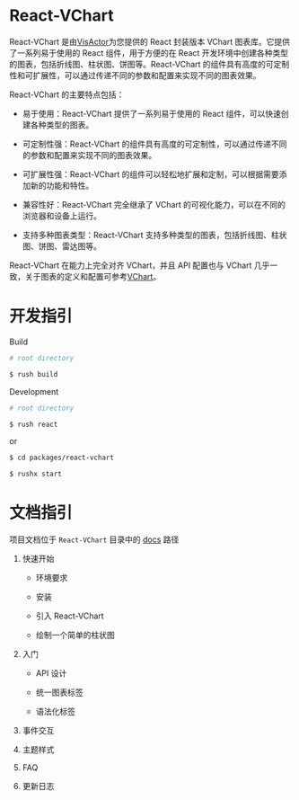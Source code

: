 # React-VChart

React-VChart 是由[VisActor]()为您提供的 React 封装版本 VChart 图表库。它提供了一系列易于使用的 React 组件，用于方便的在 React 开发环境中创建各种类型的图表，包括折线图、柱状图、饼图等。React-VChart 的组件具有高度的可定制性和可扩展性，可以通过传递不同的参数和配置来实现不同的图表效果。

React-VChart 的主要特点包括：

- 易于使用：React-VChart 提供了一系列易于使用的 React 组件，可以快速创建各种类型的图表。

- 可定制性强：React-VChart 的组件具有高度的可定制性，可以通过传递不同的参数和配置来实现不同的图表效果。

- 可扩展性强：React-VChart 的组件可以轻松地扩展和定制，可以根据需要添加新的功能和特性。

- 兼容性好：React-VChart 完全继承了 VChart 的可视化能力，可以在不同的浏览器和设备上运行。

- 支持多种图表类型：React-VChart 支持多种类型的图表，包括折线图、柱状图、饼图、雷达图等。

React-VChart 在能力上完全对齐 VChart，并且 API 配置也与 VChart 几乎一致，关于图表的定义和配置可参考[VChart]()。

# 开发指引

Build

```bash
# root directory

$ rush build
```

Development

```bash
# root directory

$ rush react
```

or

```bash
$ cd packages/react-vchart

$ rushx start
```

# 文档指引

项目文档位于 `React-VChart` 目录中的 [docs](https://github.com/VisActor/VChart/tree/develop/packages/react-vchart/docs) 路径

1. 快速开始

   - 环境要求

   - 安装

   - 引入 React-VChart

   - 绘制一个简单的柱状图

2. 入门

   - API 设计

   - 统一图表标签

   - 语法化标签

3. 事件交互

4. 主题样式

5. FAQ

6. 更新日志
